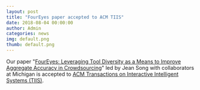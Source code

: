 ```yaml
---
layout: post
title: "FourEyes paper accepted to ACM TIIS"
date: 2018-08-04 00:00:00
author: Admin
categories: news
img: default.png
thumb: default.png
---
```


Our paper "<a href="./publications.html#C33">FourEyes: Leveraging Tool Diversity as a Means to Improve Aggregate Accuracy in Crowdsourcing</a>" led by Jean Song with collaborators at Michigan is accepted to <a href="https://tiis.acm.org/">ACM Transactions on Interactive Intelligent Systems (TIIS)</a>.


